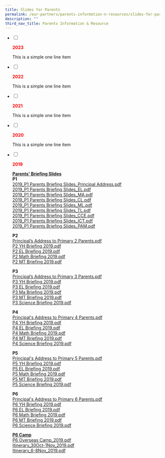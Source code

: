 ```yaml
---
title: Slides for Parents
permalink: /our-partners/parents-information-n-resources/slides-for-parents/
description: ""
third_nav_title: Parents Information & Resource
---
```

<ul class="jekyllcodex_accordion">
<li><input id="accordion1" type="checkbox" /> <label for="accordion1"><p><strong><span style="color: #ff0000;">2023</strong></span></p></label>
<div>
<p>This is a simple one line item</p>
</div>
</li>
<li><input id="accordion2" type="checkbox" /> <label for="accordion2"><p><strong><span style="color: #ff0000;">2022</strong></span></p></label>
<div>
<p>This is a simple one line item</p>
</div>
</li>
<li><input id="accordion3" type="checkbox" /> <label for="accordion3"><p><strong><span style="color: #ff0000;">2021</strong></span></p></label>
<div>
<p>This is a simple one line item</p>
</div>
</li>
<li><input id="accordion4" type="checkbox" /> <label for="accordion4"><p><strong><span style="color: #ff0000;">2020</strong></span></p></label>
<div>
<p>This is a simple one line item</p>
</div>
</li>
<li><input id="accordion5" type="checkbox" /> <label for="accordion5"><p><strong><span style="color: #ff0000;">2019</strong></span></p></label>
<div>
<p><strong><u>Parents' Briefing Slides<br /></u></strong><strong>P1<br /></strong><a href="/files/2019_P1%20Parents%20Briefing%20Slides_Principal%20Address.pdf">2019_P1 Parents Briefing Slides_Principal Address.pdf</a><br /><a href="/files/2019_P1%20Parents%20Briefing%20Slides_EL.pdf">2019_P1 Parents Briefing Slides_EL.pdf</a><br /><a href="/files/2019_P1%20Parents%20Briefing%20Slides_MA.pdf">2019_P1 Parents Briefing Slides_MA.pdf</a>&nbsp;<br /><a href="/files/2019_P1%20Parents%20Briefing%20Slides_CL.pdf">2019_P1 Parents Briefing Slides_CL.pdf</a><br /><a href="/files/2019_P1%20Parents%20Briefing%20Slides_ML.pdf">2019_P1 Parents Briefing Slides_ML.pdf</a>&nbsp;<br /><a href="/files/2019_P1%20Parents%20Briefing%20Slides_TL.pdf">2019_P1 Parents Briefing Slides_TL.pdf</a><br /><a href="/files/2019_P1%20Parents%20Briefing%20Slides_CCE.pdf">2019_P1 Parents Briefing Slides_CCE.pdf</a><br /><a href="/files/2019_P1%20Parents%20Briefing%20Slides_ICT.pdf">2019_P1 Parents Briefing Slides_ICT.pdf</a><br /><a href="/files/2019_P1%20Parents%20Briefing%20Slides_PAM.pdf">2019_P1 Parents Briefing Slides_PAM.pdf</a></p>
<p><strong>P2<br /></strong><a href="/files/Principal%E2%80%99s%20Address%20to%20Primary%202%20Parents.pdf">Principal&rsquo;s Address to Primary 2 Parents.pdf</a><br /><a href="/files/P2%20YH%20Briefing%202019.pdf">P2 YH Briefing 2019.pdf</a><br /><a href="/files/P2%20EL%20Briefing%202019.pdf">P2 EL Briefing 2019.pdf</a><br /><a href="/files/P2%20Math%20Briefing%202019.pdf">P2 Math Briefing 2019.pdf</a><br /><a href="/files/P2%20MT%20Briefing%202019.pdf">P2 MT Briefing 2019.pdf</a></p>
<p><strong>P3<br /></strong><a href="/files/Principal%E2%80%99s%20Address%20to%20Primary%203%20Parents.pdf">Principal&rsquo;s Address to Primary 3 Parents.pdf</a><br /><a href="/files/P3%20YH%20Briefing%202019.pdf">P3 YH Briefing 2019.pdf</a><br /><a href="/files/P3%20EL%20Briefing%202019.pdf">P3 EL Briefing 2019.pdf</a><br /><a href="/files/P3%20Ma%20Briefing%202019.pdf">P3 Ma Briefing 2019.pdf</a><br /><a href="/files/P3%20MT%20Briefing%202019.pdf">P3 MT Briefing 2019.pdf</a><br /><a href="/files/P3%20Science%20Briefing%202019.pdf">P3 Science Briefing 2019.pdf</a></p>
<p><strong>P4<br /></strong><a href="/files/Principal's%20Address%20to%20Primary%204%20Parents.pdf">Principal's Address to Primary 4 Parents.pdf</a><br /><a href="/files/P4%20YH%20Briefing%202019.pdf">P4 YH Briefing 2019.pdf</a><br /><a href="/files/P4%20EL%20Briefing%202019.pdf">P4 EL Briefing 2019.pdf</a><br /><a href="/files/P4%20Math%20Briefing%202019.pdf">P4 Math Briefing 2019.pdf</a><br /><a href="/files/P4%20MT%20Briefing%202019.pdf">P4 MT Briefing 2019.pdf</a><br /><a href="/files/P4%20Science%20Briefing%202019.pdf">P4 Science Briefing 2019.pdf</a></p>
<p><strong>P5<br /></strong><a href="/files/Principal's%20Address%20to%20Primary%205%20Parents.pdf">Principal's Address to Primary 5 Parents.pdf</a><br /><a href="/files/P5%20YH%20Briefing%202019.pdf">P5 YH Briefing 2019.pdf</a><br /><a href="/files/P5%20EL%20Briefing%202019.pdf">P5 EL Briefing 2019.pdf</a><br /><a href="/files/P5%20Math%20Briefing%202019.pdf">P5 Math Briefing 2019.pdf</a><br /><a href="/files/P5%20MT%20Briefing%202019.pdf">P5 MT Briefing 2019.pdf</a><br /><a href="/files/P5%20Science%20Briefing%202019.pdf">P5 Science Briefing 2019.pdf</a></p>
<p><strong>P6<br /></strong><a href="/files/Principal's%20Address%20to%20Primary%206%20Parents.pdf">Principal's Address to Primary 6 Parents.pdf</a><br /><a href="/files/P6%20YH%20Briefing%202019.pdf">P6 YH Briefing 2019.pdf</a><br /><a href="/files/P6%20EL%20Briefing%202019.pdf">P6 EL Briefing 2019.pdf</a><br /><a href="/files/P6%20Math%20Briefing%202019.pdf">P6 Math Briefing 2019.pdf</a><br /><a href="/files/P6%20MT%20Briefing%202019.pdf">P6 MT Briefing 2019.pdf</a><br /><a href="/files/P6%20PTM/P6%20Science%20Briefing%202019.pdf">P6 Science Briefing 2019.pdf</a></p>
<p><strong><u>P6 Camp<br /></u></strong><a href="/files/P6%20Overseas%20Camp_2019.pdf">P6 Overseas Camp_2019.pdf</a><br /><a href="/files/Itinerary_30Oct-1Nov_2019.pdf">Itinerary_30Oct-1Nov_2019.pdf</a><br /><a href="/files/Itinerary_6-8Nov_2019.pdf">Itinerary_6-8Nov_2019.pdf</a></p>
</div>
</li>
</ul>